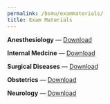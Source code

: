 ```yaml
---
permalink: /bsmu/exammaterials/
title: Exam Materials
---
```


**Anesthesiology**		— <a href="/assets/exampdf/anesthi.pdf" download="mydownload">Download</a>

**Internal Medcine**	— <a href="/assets/exampdf/id.pdf" download="mydownload">Download</a>

**Surgical Diseases**	— <a href="/assets/exampdf/surgical.pdf" download="mydownload">Download</a>

**Obstetrics**			— <a href="/assets/exampdf/obsgyne.pdf" download="mydownload">Download</a>

**Neurology**			— <a href="/assets/exampdf/neuro.pdf" download="mydownload">Download</a>